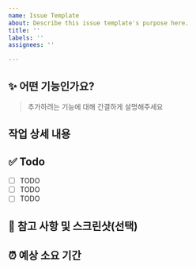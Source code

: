 ```yaml
---
name: Issue Template
about: Describe this issue template's purpose here.
title: ''
labels: ''
assignees: ''

---
```


## ✨ 어떤 기능인가요?

> 추가하려는 기능에 대해 간결하게 설명해주세요

## 작업 상세 내용

##  ✅ Todo
- [ ] TODO
- [ ] TODO
- [ ] TODO

## 🔆 참고 사항 및 스크린샷(선택)

## ⏰ 예상 소요 기간